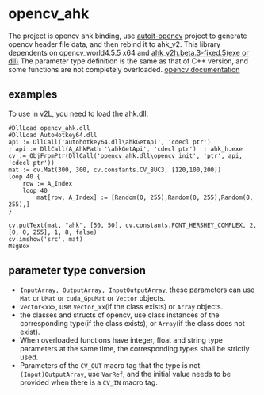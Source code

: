 # opencv_ahk

The project is opencv ahk binding, use [autoit-opencv](https://github.com/smbape/node-autoit-opencv-com) project to generate opencv header file data, and then rebind it to ahk_v2.
This library dependents on opencv_world4.5.5 x64 and [ahk_v2h.beta.3-fixed.5(exe or dll)](https://github.com/thqby/AutoHotkey_H/releases/tag/v2.0-beta.3-fixed.5)
The parameter type definition is the same as that of C++ version, and some functions are not completely overloaded.
[opencv documentation](https://docs.opencv.org/4.x/)

## examples
To use in v2L, you need to load the ahk.dll.

```
#DllLoad opencv_ahk.dll
#DllLoad AutoHotkey64.dll
api := DllCall('autohotkey64.dll\ahkGetApi', 'cdecl ptr')
; api := DllCall(A_AhkPath '\ahkGetApi', 'cdecl ptr')  ; ahk_h.exe
cv := ObjFromPtr(DllCall('opencv_ahk.dll\opencv_init', 'ptr', api, 'cdecl ptr'))
mat := cv.Mat(300, 300, cv.constants.CV_8UC3, [120,100,200])
loop 40 {
	row := A_Index
	loop 40
		mat[row, A_Index] := [Random(0, 255),Random(0, 255),Random(0, 255),]
}

cv.putText(mat, "ahk", [50, 50], cv.constants.FONT_HERSHEY_COMPLEX, 2, [0, 0, 255], 1, 8, false)
cv.imshow('src', mat)
MsgBox
```

## parameter type conversion
- `InputArray, OutputArray, InputOutputArray`, these parameters can use `Mat` or `UMat` or `cuda_GpuMat` or `Vector` objects.
- `vector<xx>`, use `Vector_xx`(if the class exists) or `Array` objects.
- the classes and structs of opencv, use class instances of the corresponding type(if the class exists), or `Array`(if the class does not exist).
- When overloaded functions have integer, float and string type parameters at the same time, the corresponding types shall be strictly used.
- Parameters of the `CV_OUT` macro tag that the type is not `(Input)OutputArray`, use `VarRef`, and the initial value needs to be provided when there is a `CV_IN` macro tag.

